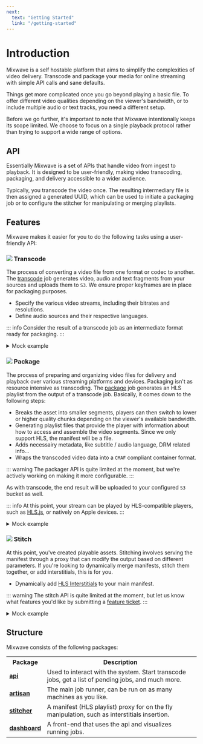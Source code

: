 ```yaml
---
next:
  text: "Getting Started"
  link: "/getting-started"
---
```


# Introduction

Mixwave is a self hostable platform that aims to simplify the complexities of video delivery. Transcode and package your media for online streaming with simple API calls and sane defaults.

Things get more complicated once you go beyond playing a basic <Badge type="info" text=".mp4" /> file. To offer different video qualities depending on the viewer's bandwidth, or to include multiple audio or text tracks, you need a different setup.

Before we go further, it's important to note that Mixwave intentionally keeps its scope limited. We choose to focus on a single playback protocol <Badge type="info" text="HLS CMAF" /> rather than trying to support a wide range of options.

## API

Essentially Mixwave is a set of APIs that handle video from ingest to playback. It is designed to be user-friendly, making video transcoding, packaging, and delivery accessible to a wider audience.

Typically, you transcode the video once. The resulting intermediary file is then assigned a generated UUID, which can be used to initiate a packaging job or to configure the stitcher for manipulating or merging playlists.

## Features

Mixwave makes it easier for you to do the following tasks using a user-friendly API:

### <img src="/transcode.svg" class="title-image" /> Transcode

The process of converting a video file from one format or codec to another. The [transcode](/features/transcode) job generates video, audio and text fragments from your sources and uploads them to `S3`. We ensure proper keyframes are in place for packaging purposes.

- Specify the various video streams, including their bitrates and resolutions.
- Define audio sources and their respective languages.

::: info
Consider the result of a transcode job as an intermediate format ready for packaging.
:::

<details>
<summary>Mock example</summary>

```
input   = content.mp4
streams = - video 1080p
          - video 720p
          - audio eng
output  = 67b070fd-5db6-4022-a568-652abdbfac9c
```

```
input   = bumper.mp4
streams = - video 1080p
          - video 720p
          - audio eng
output  = 13b1d432-ec8e-4516-9904-df1aa90db803
```

</details>

### <img src="/package.svg" class="title-image" /> Package

The process of preparing and organizing video files for delivery and playback over various streaming platforms and devices. Packaging isn't as resource intensive as transcoding. The [package](/features/package) job generates an HLS playlist from the output of a transcode job. Basically, it comes down to the following steps:

- Breaks the asset into smaller segments, players can then switch to lower or higher quality chunks depending on the viewer's available bandwidth.
- Generating playlist files that provide the player with information about how to access and assemble the video segments. Since we only support HLS, the manifest will be a <Badge type="info" text=".m3u8" /> file.
- Adds necessairy metadata, like subtitle / audio language, DRM related info...
- Wraps the transcoded video data into a `CMAF` compliant container format.

::: warning
The packager API is quite limited at the moment, but we're actively working on making it more configurable.
:::

As with transcode, the end result will be uploaded to your configured `S3` bucket as well.

::: info
At this point, your stream can be played by HLS-compatible players, such as [HLS.js](https://github.com/video-dev/hls.js), or natively on Apple devices.
:::

<details>
<summary>Mock example</summary>

```
input   = 67b070fd-5db6-4022-a568-652abdbfac9c
output  = https://my.cdn/package/67b070fd-5db6-4022-a568-652abdbfac9c/hls/master.m3u8
```

```
input   = 13b1d432-ec8e-4516-9904-df1aa90db803
output  = https://my.cdn/package/13b1d432-ec8e-4516-9904-df1aa90db803/hls/master.m3u8
```

</details>

### <img src="/stitch.svg" class="title-image" /> Stitch

At this point, you've created playable assets. Stitching involves serving the manifest through a proxy that can modify the output based on different parameters. If you're looking to dynamically merge manifests, stitch them together, or add interstitials, this is for you.

- Dynamically add [HLS Interstitials](https://developer.apple.com/videos/play/wwdc2022/10145/) to your main manifest.

::: warning
The stitch API is quite limited at the moment, but let us know what features you'd like by submitting a [feature ticket](https://github.com/matvp91/mixwave/issues).
:::

<details>
<summary>Mock example</summary>

```
input   = - assetId: 67b070fd-5db6-4022-a568-652abdbfac9c
          - bumperAssetId: 13b1d432-ec8e-4516-9904-df1aa90db803
output  = http://stitcher.mixwave/session/7b2a354a-69e3-4c16-accb-aa521c8b9d5b/master.m3u8
```

</details>

## Structure

Mixwave consists of the following packages:

<table>
  <tr>
    <th>Package</th>
    <th>Description</th>
  </tr>
  <tr>
    <td><a href="https://github.com/matvp91/mixwave/tree/main/packages/api" target="_blank"><b>api</b></a></td>
    <td>Used to interact with the system. Start transcode jobs, get a list of pending jobs, and much more.</td>
  </tr>
  <tr>
    <td><a href="https://github.com/matvp91/mixwave/tree/main/packages/artisan" target="_blank"><b>artisan</b></a></td>
    <td>The main job runner, can be run on as many machines as you like.</td>
  </tr>
  <tr>
    <td><a href="https://github.com/matvp91/mixwave/tree/main/packages/stitcher" target="_blank"><b>stitcher</b></a></td>
    <td>A manifest (HLS playlist) proxy for on the fly manipulation, such as interstitials insertion.</td>
  </tr>
  <tr>
    <td><a href="https://github.com/matvp91/mixwave/tree/main/packages/dashboard" target="_blank"><b>dashboard</b></a></td>
    <td>A front-end that uses the api and visualizes running jobs.</td>
  </tr>
</table>
